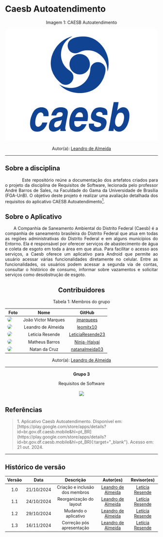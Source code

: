 # Caesb Autoatendimento

<center> 
    <figcaption>Imagem 1: CAESB Autoatendimento</figcaption>
</center>

<p align="center">
    <img src="/docs/assets/caesblogo.png" width="500">
</p>

<center>
 Autor(a): <a href="https://github.com/leomitx10" target = "_blank">Leandro de Almeida</a></h6>
</center>

<hr/>

## Sobre a disciplina

<p align="justify">&emsp;&emsp;  Este repositório reúne a documentação dos artefatos criados para o projeto da disciplina de Requisitos de Software, lecionada pelo professor André Barros de Sales, na Faculdade do Gama da Universidade de Brasília (FGA-UnB). O objetivo deste projeto é realizar uma avaliação detalhada dos requisitos do aplicativo CAESB Autoatendimento<a href="#1"><sup>1</sup></a>.</p>

## Sobre o Aplicativo

<p align="justify">&emsp;&emsp;A Companhia de Saneamento Ambiental do Distrito Federal (Caesb) é a companhia de saneamento brasileira do Distrito Federal que atua em todas as regiões administrativas do Distrito Federal e em alguns municípios do Entorno. Ela é responsável por oferecer serviços de abastecimento de água e coleta de esgoto em toda a área em que atua. Para facilitar o acesso aos serviços, a Caesb oferece um aplicativo para Android que permite ao usuário acessar várias funcionalidades diretamente no celular. Entre as funcionalidades, os usuários podem acessar a segunda via de contas, consultar o histórico de consumo, informar sobre vazamentos e solicitar serviços como desobstrução de esgoto. </p>

<center>

## Contribuidores

<center>
<figcaption>Tabela 1: Membros do grupo</figcaption>
</center>

|                                                                                          **Foto**                                                                                          |      **Nome**       |                       **GitHub**                        |
| :----------------------------------------------------------------------------------------------------------------------------------------------------------------------------------------: | :-----------------: | :-----------------------------------------------------: |
|    <a href="https://github.com/jmarquees"><img src="https://avatars.githubusercontent.com/u/110431920?v=4" height="auto" width="90" style="border-radius:50%"></a> &nbsp; &nbsp; &nbsp;    | João Victor Marques |        [jmarquees](https://github.com/jmarquees)        |
|    <a href="https://github.com/leomitx10"><img src="https://avatars.githubusercontent.com/u/90487905?v=4" height="auto" width="90" style="border-radius:50%"></a> &nbsp; &nbsp; &nbsp;     | Leandro de Almeida  |        [leomitx10](https://github.com/leomitx10)        |
| <a href="https://github.com/LeticiaResende23"><img src="https://avatars.githubusercontent.com/u/89492943?v=4" height="auto" width="90" style="border-radius:50%"></a> &nbsp; &nbsp; &nbsp; |   Leticia Resende   | [LeticiaResende23](https://github.com/LeticiaResende23) |
|   <a href="https://github.com/Ninja-Haiyai"><img src="https://avatars.githubusercontent.com/u/73038704?v=4" height="auto" width="90" style="border-radius:50%"></a> &nbsp; &nbsp; &nbsp;   |   Matheus Barros    |     [Ninja-Haiyai](https://github.com/Ninja-Haiyai)     |
|  <a href="https://github.com/natanalmeida03"><img src="https://avatars.githubusercontent.com/u/61543235?v=4" height="auto" width="90" style="border-radius:50%"></a> &nbsp; &nbsp; &nbsp;  |    Natan da Cruz    |   [natanalmeida03](https://github.com/natanalmeida03)   |

<center>
 Autor(a): <a href="https://github.com/leomitx10" target = "_blank">Leandro de Almeida</a></h6>
</center>

<hr/>
<p align="center"><b>Grupo 3</b></p>
<p align="center">Requisitos de Software<br /><br />
<a href="https://fga.unb.br" target="_blank"><img width="230"src="https://4.bp.blogspot.com/-0aa6fAFnSnA/VzICtBQgciI/AAAAAAAARn4/SxVsQPFNeE0fxkCPVgMWbhd5qIEAYCMbwCLcB/s1600/unb-gama.png"></a>
</p>

</center>

## Referências

</center>

> <p id="1">1. Aplicativo Caesb Autoatendimento. Disponível em: 
>    [https://play.google.com/store/apps/details?id=br.gov.df.caesb.mobile&hl=pt_BR](https://play.google.com/store/apps/details?id=br.gov.df.caesb.mobile&hl=pt_BR){:target="_blank"}. 
>    Acesso em: 21 out. 2024.

</p>

---

## Histórico de versão

<center>

| Versão |    Data    |           Descrição            |                     Autor(es)                      |                      Revisor(es)                       |
| :----: | :--------: | :----------------------------: | :------------------------------------------------: | :----------------------------------------------------: |
|  1.0   | 21/10/2024 | Criação e inclusão dos membros | [Leandro de Almeida](https://github.com/leomitx10) | [Letícia Resende](https://github.com/LeticiaResende23) |
|  1.1   | 24/10/2024 |    Reorganização do layout     | [Leandro de Almeida](https://github.com/leomitx10) | [Letícia Resende](https://github.com/LeticiaResende23) |
|  1.2   | 29/10/2024 |      Mudando o aplicativo      | [Leandro de Almeida](https://github.com/leomitx10) | [Letícia Resende](https://github.com/LeticiaResende23) |
|  1.3   | 16/11/2024 |   Correção pós apresentação    | [Leandro de Almeida](https://github.com/leomitx10) | [Letícia Resende](https://github.com/LeticiaResende23) |

</center>
